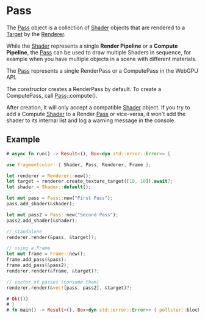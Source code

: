 # Pass

The [Pass](https://fragmentcolor.org/api/core/pass) object is a collection of [Shader](https://fragmentcolor.org/api/core/shader) objects that are rendered to a [Target](https://fragmentcolor.org/api/core/target) by the [Renderer](https://fragmentcolor.org/api/core/renderer).

While the [Shader](https://fragmentcolor.org/api/core/shader) represents a single **Render Pipeline** or a **Compute Pipeline**,
the [Pass](https://fragmentcolor.org/api/core/pass) can be used to draw multiple Shaders in sequence,
for example when you have multiple objects in a scene with different materials.

The [Pass](https://fragmentcolor.org/api/core/pass) represents a single RenderPass or a ComputePass in the WebGPU API.

The constructor creates a RenderPass by default. To create a ComputePass, call [Pass](https://fragmentcolor.org/api/core/pass)::compute().

After creation, it will only accept a compatible [Shader](https://fragmentcolor.org/api/core/shader) object. If you try to add a Compute [Shader](https://fragmentcolor.org/api/core/shader) to a Render [Pass](https://fragmentcolor.org/api/core/pass) or vice-versa,
it won't add the shader to its internal list and log a warning message in the console.

## Example

```rust
# async fn run() -> Result<(), Box<dyn std::error::Error>> {

use fragmentcolor::{ Shader, Pass, Renderer, Frame };

let renderer = Renderer::new();
let target = renderer.create_texture_target([10, 10]).await?;
let shader = Shader::default();

let mut pass = Pass::new("First Pass");
pass.add_shader(&shader);

let mut pass2 = Pass::new("Second Pass");
pass2.add_shader(&shader);

// standalone
renderer.render(&pass, &target)?;

// using a Frame
let mut frame = Frame::new();
frame.add_pass(&pass);
frame.add_pass(&pass2);
renderer.render(&frame, &target)?;

// vector of passes (consume them)
renderer.render(&vec![pass, pass2], &target)?;

# Ok(())
# }
# fn main() -> Result<(), Box<dyn std::error::Error>> { pollster::block_on(run()) }
```

